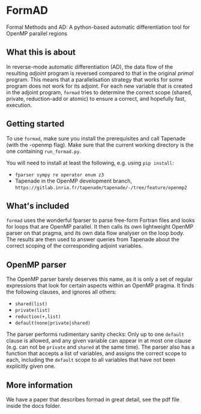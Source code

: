 # FormAD
Formal Methods and AD: A python-based automatic differentiation tool for OpenMP parallel regions

## What this is about
In reverse-mode automatic differentiation (AD), the data flow of the resulting *adjoint* program is reversed compared to that in the original *primal* program. This means that a parallelisation strategy that works for some program does not work for its adjoint. For each new variable that is created in the adjoint program, `formad` tries to determine the correct scope (shared, private, reduction-add or atomic) to ensure a correct, and hopefully fast, execution.

## Getting started
To use `formad`, make sure you install the prerequisites and call Tapenade (with the -openmp flag). Make sure that the current working directory is the one containing `run_formad.py`.
 
 You will need to install at least the following, e.g. using `pip install`:
 - `fparser sympy re operator enum z3`
 -  Tapenade in the OpenMP development branch, `https://gitlab.inria.fr/tapenade/tapenade/-/tree/feature/openmp2`

## What's included
`formad` uses the wonderful fparser to parse free-form Fortran files and looks for loops that are OpenMP parallel. It then calls its own lightweight OpenMP parser on that pragma, and its own data flow analyser on the loop body. The results are then used to answer queries from Tapenade about the correct scoping of the corresponding adjoint variables.

## OpenMP parser
The OpenMP parser barely deserves this name, as it is only a set of regular expressions that look for certain aspects within an OpenMP pragma. It finds the following clauses, and ignores all others:

 - `shared(list)`
 - `private(list)`
 - `reduction(+,list)`
 - `default(none|private|shared)`
 
The parser performs rudimentary sanity checks: Only up to one `default` clause is allowed, and any given variable can appear in at most one clause (e.g. can not be `private` and `shared` at the same time). The parser also has a function that accepts a list of variables, and assigns the correct scope to each, including the `default` scope to all variables that have not been explicitly given one.

## More information
We have a paper that describes formad in great detail, see the pdf file inside the docs folder.
